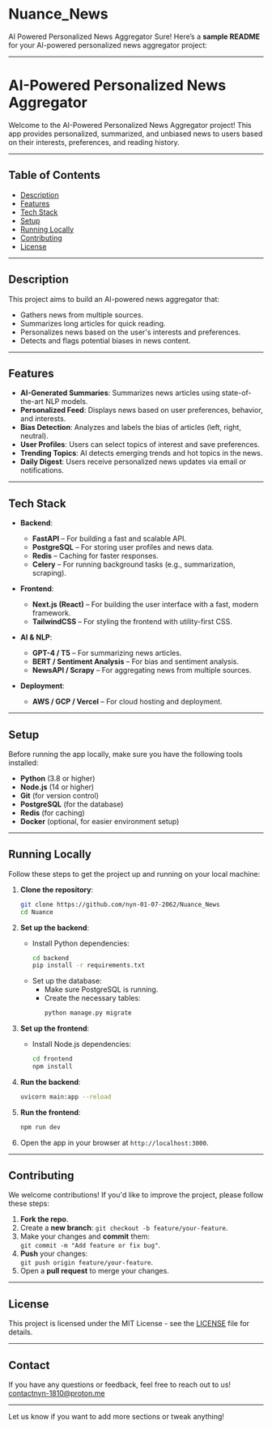 # Nuance_News
AI Powered Personalized News Aggregator
Sure! Here’s a **sample README** for your AI-powered personalized news aggregator project:

---

# **AI-Powered Personalized News Aggregator**

Welcome to the AI-Powered Personalized News Aggregator project! This app provides personalized, summarized, and unbiased news to users based on their interests, preferences, and reading history.

---

## **Table of Contents**
- [Description](#description)
- [Features](#features)
- [Tech Stack](#tech-stack)
- [Setup](#setup)
- [Running Locally](#running-locally)
- [Contributing](#contributing)
- [License](#license)

---

## **Description**
This project aims to build an AI-powered news aggregator that:
- Gathers news from multiple sources.
- Summarizes long articles for quick reading.
- Personalizes news based on the user's interests and preferences.
- Detects and flags potential biases in news content.

---

## **Features**
- **AI-Generated Summaries**: Summarizes news articles using state-of-the-art NLP models.
- **Personalized Feed**: Displays news based on user preferences, behavior, and interests.
- **Bias Detection**: Analyzes and labels the bias of articles (left, right, neutral).
- **User Profiles**: Users can select topics of interest and save preferences.
- **Trending Topics**: AI detects emerging trends and hot topics in the news.
- **Daily Digest**: Users receive personalized news updates via email or notifications.

---

## **Tech Stack**
- **Backend**:  
  - **FastAPI** – For building a fast and scalable API.
  - **PostgreSQL** – For storing user profiles and news data.
  - **Redis** – Caching for faster responses.
  - **Celery** – For running background tasks (e.g., summarization, scraping).

- **Frontend**:  
  - **Next.js (React)** – For building the user interface with a fast, modern framework.
  - **TailwindCSS** – For styling the frontend with utility-first CSS.

- **AI & NLP**:  
  - **GPT-4 / T5** – For summarizing news articles.
  - **BERT / Sentiment Analysis** – For bias and sentiment analysis.
  - **NewsAPI / Scrapy** – For aggregating news from multiple sources.

- **Deployment**:  
  - **AWS / GCP / Vercel** – For cloud hosting and deployment.

---

## **Setup**
Before running the app locally, make sure you have the following tools installed:
- **Python** (3.8 or higher)
- **Node.js** (14 or higher)
- **Git** (for version control)
- **PostgreSQL** (for the database)
- **Redis** (for caching)
- **Docker** (optional, for easier environment setup)

---

## **Running Locally**
Follow these steps to get the project up and running on your local machine:

1. **Clone the repository**:
   ```bash
   git clone https://github.com/nyn-01-07-2062/Nuance_News
   cd Nuance
   ```

2. **Set up the backend**:
   - Install Python dependencies:
     ```bash
     cd backend
     pip install -r requirements.txt
     ```
   - Set up the database:
     - Make sure PostgreSQL is running.
     - Create the necessary tables:
       ```bash
       python manage.py migrate
       ```

3. **Set up the frontend**:
   - Install Node.js dependencies:
     ```bash
     cd frontend
     npm install
     ```

4. **Run the backend**:
   ```bash
   uvicorn main:app --reload
   ```

5. **Run the frontend**:
   ```bash
   npm run dev
   ```

6. Open the app in your browser at `http://localhost:3000`.

---

## **Contributing**
We welcome contributions! If you'd like to improve the project, please follow these steps:

1. **Fork the repo**.
2. Create a **new branch**: `git checkout -b feature/your-feature`.
3. Make your changes and **commit** them:  
   `git commit -m "Add feature or fix bug"`.
4. **Push** your changes:  
   `git push origin feature/your-feature`.
5. Open a **pull request** to merge your changes.

---

## **License**
This project is licensed under the MIT License - see the [LICENSE](LICENSE) file for details.

---

## **Contact**
If you have any questions or feedback, feel free to reach out to us! 
contactnyn-1810@proton.me

---

Let us know if you want to add more sections or tweak anything!
